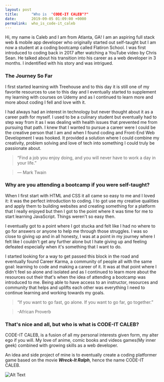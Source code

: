 ```yaml
---
layout: post
title:      "Who is  "CODE-IT CALEB"?"
date:       2019-09-05 01:09:00 +0000
permalink:  who_is_code-it_caleb
---
```



Hi, my name is Caleb and I am from Atlanta, GA! I am an aspiring full stack web & mobile app developer who originally started out self-taught but I am now a student at a coding bootcamp called Flatiron School. I was first introduced to coding back in 2017 after watching a YouTube video by Chris Sean. He talked about his transition into his career as a web developer in 3 months. I indentified with his story and was intrigued.

### The Journey So Far


I first started learning with Treehouse and to this day it is still one of my favorite resources to use to this day and I eventually started to supplement my learning with courses on Udemy and as I continued to learn more and more about coding I fell and love with it.

I had always had an interest in technology but never thought about it as a career path for myself.  I used to be a culinary student but eventually had to step way from it as I was dealing with health issues that prevented me from pursuing that path.  I knew that I wanted to pursue a career were I could  be the creative person that I am and when I found coding and Front-End Web Development I was hooked. It provided a solution where I could combine my creativity, problem solving and love of tech into something I could truly be passionate about. 
 
> “Find a job you enjoy doing, and you will never have to work a day in your life.”         

>― Mark Twain


###  Why are you attending a bootcamp if you were self-taught?


 When I first start with HTML and CSS it all came so easy to me and I loved it: it was the perfect introduction to coding. I to got use my creative qualities and apply them to building websites and creating something for a platform that I really enjoyed but then I got to the point where it was time for me to start learning JavaScript. Things weren't so easy then. 

I eventually got to a point where I got stucka and felt like I had no where to go for answers or anyone to help me through those struggles. I was so close to giving up and in all honesty, I was at a point in my journey where I felt like I couldn't get any further alone but I hate giving up and feeling defeated especially when it's something that I want to do.

I started looking for a way to get passed this block in the road and eventually found Career Karma, a community of people all with the same goal: learning to code and making a career of it. It was at that point where I didn't feel so alone and isolated and as I continued to learn more about the resources out their that's when the idea of attending a bootcamp was introduced to me. Being able to have access to an instructor, resources and community that helps and uplifts each other was everything I need to continue learning and working towards my goals.


>“If you want to go fast, go alone. If you want to go far, go together.”

>-African Proverb
 
### **That's nice and all, but who is what is CODE-IT CALEB?**


CODE-IT CALEB, is a fusion of all my personal interests given form, my alter ego if you will.  My love of anime, comic books and videos games(My inner geek) combined with growing skills as a web developer. 

An idea and side project of mine is to eventually create a coding platformer game based on the movie ***Wreck-It Ralph***, hence the name CODE-IT CALEB.

![Alt Text](https://thepracticaldev.s3.amazonaws.com/i/9g36qc5nn5lz4rc44ltg.png)

